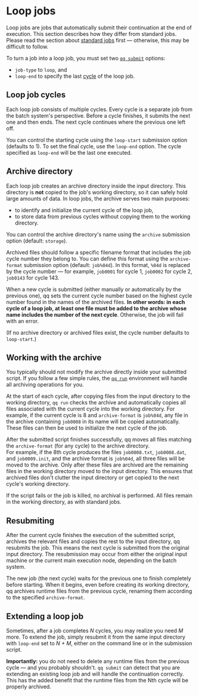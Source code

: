 # Loop jobs

Loop jobs are jobs that automatically submit their continuation at the end of execution. This section describes how they differ from standard jobs. Please read the section about [standard jobs](standard_job.md) first — otherwise, this may be difficult to follow.

To turn a job into a loop job, you must set two [`qq submit`](qq_submit.md) options:  
- `job-type` to `loop`, and  
- `loop-end` to specify the last [cycle](#loop-job-cycles) of the loop job.

## Loop job cycles

Each loop job consists of multiple cycles. Every cycle is a separate job from the batch system's perspective. Before a cycle finishes, it submits the next one and then ends. The next cycle continues where the previous one left off.

You can control the starting cycle using the `loop-start` submission option (defaults to 1). To set the final cycle, use the `loop-end` option. The cycle specified as `loop-end` will be the last one executed.

## Archive directory

Each loop job creates an archive directory inside the input directory. This directory is **not** copied to the job's working directory, so it can safely hold large amounts of data. In loop jobs, the archive serves two main purposes:

- to identify and initialize the current cycle of the loop job,  
- to store data from previous cycles without copying them to the working directory.

You can control the archive directory's name using the `archive` submission option (default: `storage`).

Archived files should follow a specific filename format that includes the job cycle number they belong to. You can define this format using the `archive-format` submission option (default: `job%04d`). In this format, `%04d` is replaced by the cycle number — for example, `job0001` for cycle 1, `job0002` for cycle 2, `job0143` for cycle 143.

When a new cycle is submitted (either manually or automatically by the previous one), qq sets the current cycle number based on the highest cycle number found in the names of the archived files. **In other words: in each cycle of a loop job, at least one file must be added to the archive whose name includes the number of the next cycle**. Otherwise, the job will fail with an error.

(If no archive directory or archived files exist, the cycle number defaults to `loop-start`.)

## Working with the archive

You typically should not modify the archive directly inside your submitted script. If you follow a few simple rules, the [`qq run`](qq_run.md) environment will handle all archiving operations for you.

At the start of each cycle, after copying files from the input directory to the working directory, `qq run` checks the archive and automatically copies all files associated with the current cycle into the working directory. For example, if the current cycle is 8 and `archive-format` is `job%04d`, any file in the archive containing `job0008` in its name will be copied automatically. These files can then be used to initialize the next cycle of the job.

After the submitted script finishes successfully, qq moves all files matching the `archive-format` (for any cycle) to the archive directory.  
For example, if the 8th cycle produces the files `job0008.txt`, `job0008.dat`, and `job0009.init`, and the archive format is `job%04d`, all three files will be moved to the archive. Only after these files are archived are the remaining files in the working directory moved to the input directory. This ensures that archived files don't clutter the input directory or get copied to the next cycle's working directory.

If the script fails or the job is killed, no archival is performed. All files remain in the working directory, as with standard jobs.

## Resubmiting

After the current cycle finishes the execution of the submitted script, archives the relevant files and copies the rest to the input directory, qq resubmits the job. This means the next cycle is submitted from the original input directory. The resubmission may occur from either the original input machine or the current main execution node, depending on the batch system.

The new job (the next cycle) waits for the previous one to finish completely before starting. When it begins, even before creating its working directory, qq archives runtime files from the previous cycle, renaming them according to the specified `archive-format`.

## Extending a loop job

Sometimes, after a job completes *N* cycles, you may realize you need *M* more. To extend the job, simply resubmit it from the same input directory with `loop-end` set to *N + M*, either on the command line or in the submission script.  

**Importantly:** you do not need to delete any runtime files from the previous cycle — and you probably shouldn't. `qq submit` can detect that you are extending an existing loop job and will handle the continuation correctly. This has the added benefit that the runtime files from the Nth cycle will be properly archived.